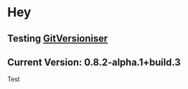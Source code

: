 # Hey

## Testing [GitVersioniser](https://github.com/Luzkan/GHActionsRepo)

## Current Version: **0.8.2-alpha.1+build.3**

Test

